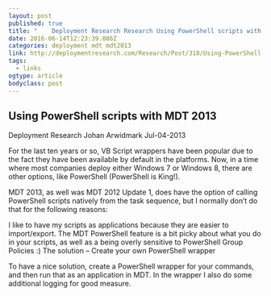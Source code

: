 ```yaml
---
layout: post 
published: true 
title: "	Deployment Research Research Using PowerShell scripts with MDT 2013" 
date: 2016-06-14T12:23:39.086Z 
categories: deployment mdt mdt2013
link: http://deploymentresearch.com/Research/Post/318/Using-PowerShell-scripts-with-MDT-2013 
tags:
  - links
ogtype: article 
bodyclass: post 
---
```


## Using PowerShell scripts with MDT 2013

Deployment Research
Johan Arwidmark
Jul-04-2013

For the last ten years or so, VB Script wrappers have been popular due to the fact they have been available by default in the platforms. Now, in a time where most companies deploy either Windows 7 or Windows 8, there are other options, like PowerShell (PowerShell is King!).

MDT 2013, as well was MDT 2012 Update 1, does have the option of calling PowerShell scripts natively from the task sequence, but I normally don’t do that for the following reasons:

I like to have my scripts as applications because they are easier to import/export.
The MDT PowerShell feature is a bit picky about what you do in your scripts, as well as a being overly sensitive to PowerShell Group Policies :)
The solution – Create your own PowerShell wrapper

To have a nice solution, create a PowerShell wrapper for your commands, and then run that as an application in MDT. In the wrapper I also do some additional logging for good measure.